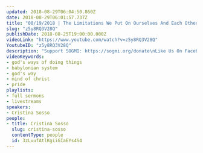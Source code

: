 ```yaml
---
updated: 2018-08-29T06:04:50.860Z
date: 2018-08-29T06:01:57.737Z
title: "08/19/2018 | The Limitations We Put On Ourselves And Each Other (Pastor Cris)"
slug: "z5y8RQ3V28Q"
publishDate: 2018-08-25T19:00:00.000Z
videoLink: "https://www.youtube.com/watch?v=z5y8RQ3V28Q"
YoutubeID: "z5y8RQ3V28Q"
description: "Support SOGMI: https://sogmi.org/donate\nLike Us On Facebook: https://facebook.com/sonsofgodministries\n\nSons of God Ministries International is dedicated to discipling God's people and empowering the Body of Christ to take their post in the Kingdom. \"For as many as are led by the Spirit of God these are the sons of God\" - Romans 8:14"
videoKeywords:
- god's ways of doing things
- babylonian system
- god's way
- mind of christ
- pride
playlists:
- full sermons
- livestreams
speakers:
- Cristina Sosso
people:
- title: Cristina Sosso
  slug: cristina-sosso
  contentType: people
  id: 3zLvufAtlKgiiGIaEYs4S4
---
```

